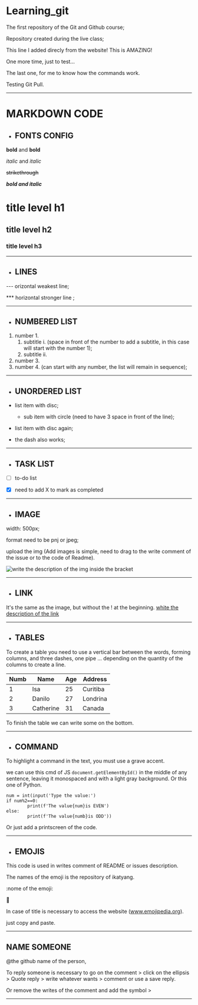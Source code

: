 # Learning_git

The first repository of the Git and Github course;

Repository created during the live class;

This line I added direcly from the website! This is AMAZING!

One more time, just to test...

The last one, for me to know how the commands work.

Testing Git Pull.
***

# MARKDOWN CODE

* ## FONTS CONFIG
__bold__ and **bold**

_italic_ and *italic* 

~~strikethrough~~

__*bold and italic*__

# title level h1
## title level h2
### title level h3
***

* ## LINES
--- orizontal weakest line;

*** horizontal stronger line ;
***

* ## NUMBERED LIST
1. number 1.
      1. subtitle i. (space in front of the number to add a subtitle, in this case will start with the number 1);
      1. subtitle ii.
1. number 3.
1. number 4.
(can start with any number, the list will remain in sequence);
***

* ## UNORDERED LIST
* list item with disc;

    * sub item with circle (need to have 3 space in front of the line);
    
* list item with disc again;

- the dash also works;
***

* ## TASK LIST
- [ ] to-do list

- [x] need to add X to mark as completed
***

* ## IMAGE
width: 500px;

format need to be pnj or jpeg;

upload the img (Add images is simple, need to drag to the write comment of the issue or to the code of Readme).

![write the description of the img inside the bracket](url)
***

* ## LINK
It's the same as the image, but without the ! at the beginning.
[white the description of the link](url)
***

* ## TABLES
To create a table you need to use a vertical bar between the words, forming columns,
and three dashes, one pipe ... depending on the quantity of the columns to create a line.

Numb|Name|Age|Address
---|---|---|---
1|Isa|25|Curitiba
2|Danilo|27|Londrina
3|Catherine|31|Canada

To finish the table we can write some on the bottom.
***

* ## COMMAND
To highlight a command in the text, you must use a grave accent.

we can use this cmd of JS `document.getElementById()` in the middle of any sentence, leaving it monospaced and with a light gray background.
Or this one of Python.

```
num = int(input('Type the value:')
if num%2==0:
        print(f'The value{num}is EVEN')
else:
        print(f'The value{numb}is ODD'))
```

Or just add a printscreen of the code.
***

* ## EMOJIS
This code is used in writes comment of README or issues description.

The names of the emoji is the repository of ikatyang.

:nome of the emoji:

:hugs:

In case of title is necessary to access the website (www.emojipedia.org).

just copy and paste.
***

## NAME SOMEONE
@the github name of the person,

To reply someone is necessary to go on the comment > click on the ellipsis > Quote reply > write whatever wants > comment or use a save reply.

Or remove the writes of the comment and add the symbol >
***

